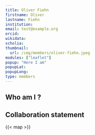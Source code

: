 ```yaml
---
title: Oliver Fiehn
firstname: Oliver
lastname: Fiehn
institution: 
email: test@example.org
orcid: 
wikidata: 
scholia: 
thumbnail:
  url: /img/members/oliver-fiehn.jpeg
modules: ["leaflet"]
popup: "Here I am"
popupLat: 
popupLong: 
type: members
---
```


## Who am I ?

## Collaboration statement

{{< map >}}
